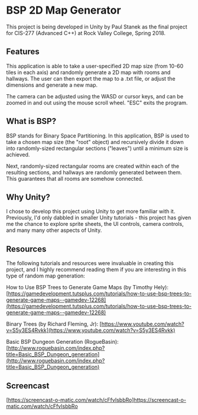 # BSP 2D Map Generator

This project is being developed in Unity by Paul Stanek as the final project for CIS-277 (Advanced C++) at Rock Valley College, Spring 2018.

## Features

This application is able to take a user-specified 2D map size (from 10-60 tiles in each axis) and randomly generate a 2D map with rooms and hallways.  The user can then export the map to a .txt file, or adjust the dimensions and generate a new map.

The camera can be adjusted using the WASD or cursor keys, and can be zoomed in and out using the mouse scroll wheel.  "ESC" exits the program.

## What is BSP?

BSP stands for Binary Space Partitioning.  In this application, BSP is used to take a chosen map size (the "root" object) and recursively divide it down into randomly-sized rectangular sections ("leaves") until a minimum size is achieved.

Next, randomly-sized rectangular rooms are created within each of the resulting sections, and hallways are randomly generated between them.  This guarantees that all rooms are somehow connected.

## Why Unity?

I chose to develop this project using Unity to get more familiar with it.  Previously, I'd only dabbled in smaller Unity tutorials - this project has given me the chance to explore sprite sheets, the UI controls, camera controls, and many many other aspects of Unity.

## Resources

The following tutorials and resources were invaluable in creating this project, and I highly recommend reading them if you are interesting in this type of random map generation:

How to Use BSP Trees to Generate Game Maps (by Timothy Hely): 
[https://gamedevelopment.tutsplus.com/tutorials/how-to-use-bsp-trees-to-generate-game-maps--gamedev-12268](https://gamedevelopment.tutsplus.com/tutorials/how-to-use-bsp-trees-to-generate-game-maps--gamedev-12268)

Binary Trees (by Richard Fleming, Jr): 
[https://www.youtube.com/watch?v=S5y3ES4Rvkk](https://www.youtube.com/watch?v=S5y3ES4Rvkk)

Basic BSP Dungeon Generation (RogueBasin):
[http://www.roguebasin.com/index.php?title=Basic_BSP_Dungeon_generation](http://www.roguebasin.com/index.php?title=Basic_BSP_Dungeon_generation)

## Screencast

[https://screencast-o-matic.com/watch/cFfvIsbbRo]https://screencast-o-matic.com/watch/cFfvIsbbRo
